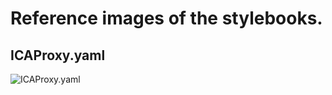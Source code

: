 # Reference images of the stylebooks.

## ICAProxy.yaml
![ICAProxy.yaml](https://raw.githubusercontent.com/rd636/Citrix-ADC-Stylebooks/images/ICAProxy.png)
